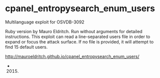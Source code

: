 # cpanel_entropysearch_enum_users
Multilanguage exploit for OSVDB-3092

Ruby version by Mauro Eldritch.
Run without arguments for detailed instructions. 
This exploit can read a line-separated users file in order to expand or focus the attack surface. If no file is provided, it will attempt to find 15 default users. 

http://mauroeldritch.github.io/cpanel_entropysearch_enum_users/

- 2015.

